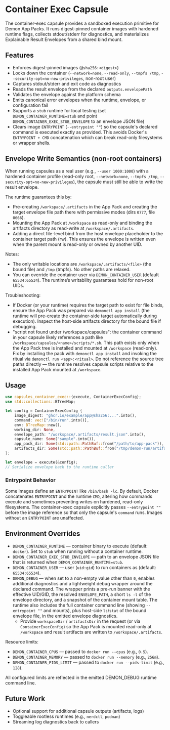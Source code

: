 # Container Exec Capsule

The container-exec capsule provides a sandboxed execution primitive for Demon
App Packs. It runs digest-pinned container images with hardened runtime flags,
collects stdout/stderr for diagnostics, and materializes Explainable Result
Envelopes from a shared bind mount.

## Features

- Enforces digest-pinned images (`@sha256:<digest>`)
- Locks down the container (`--network=none`, `--read-only`, `--tmpfs /tmp`,
  `--security-opt=no-new-privileges`, non-root user)
- Captures stdout/stderr and exit code as diagnostics
- Reads the result envelope from the declared `outputs.envelopePath`
- Validates the envelope against the platform schema
- Emits canonical error envelopes when the runtime, envelope, or configuration
  fail
- Supports a `stub` runtime for local testing (set `DEMON_CONTAINER_RUNTIME=stub`
  and point `DEMON_CONTAINER_EXEC_STUB_ENVELOPE` to an envelope JSON file)
 - Clears image `ENTRYPOINT` (`--entrypoint ""`) so the capsule's declared
   command is executed exactly as provided. This avoids Docker's
   `ENTRYPOINT + CMD` concatenation which can break read-only filesystems or
   wrapper shells.

## Envelope Write Semantics (non-root containers)

When running capsules as a real user (e.g., `--user 1000:1000`) with a hardened
container profile (read-only root, `--network=none`, `--tmpfs /tmp`,
`--security-opt=no-new-privileges`), the capsule must still be able to write the
result envelope.

The runtime guarantees this by:

- Pre-creating `/workspace/.artifacts` in the App Pack and creating the target
  envelope file path there with permissive modes (dirs `0777`, file `0666`).
- Mounting the App Pack at `/workspace` as read-only and binding the artifacts
  directory as read-write at `/workspace/.artifacts`.
- Adding a direct file-level bind from the host envelope placeholder to the
  container target path (rw). This ensures the envelope is written even when the
  parent mount is read-only or owned by another UID.

Notes:

- The only writable locations are `/workspace/.artifacts/<file>` (the bound
  file) and `/tmp` (tmpfs). No other paths are relaxed.
- You can override the container user via `DEMON_CONTAINER_USER` (default
  `65534:65534`). The runtime’s writability guarantees hold for non-root UIDs.

Troubleshooting:

- If Docker (or your runtime) requires the target path to exist for file binds,
  ensure the App Pack was prepared via `demonctl app install` (the runtime will
  pre-create the container-side target automatically during execution).
  Inspect the host-side artifacts directory for the bound file if debugging.
 - "script not found under /workspace/capsules": the container command in your
   capsule likely references a path like `/workspace/capsules/<name>/scripts/*.sh`.
   This path exists only when the App Pack tree is installed and mounted at
   `/workspace` (read-only). Fix by installing the pack with `demonctl app install`
   and invoking the ritual via `demonctl run <app>:<ritual>`. Do not reference the
   source tree paths directly — the runtime resolves capsule scripts relative to
   the installed App Pack mounted at `/workspace`.

## Usage

```rust
use capsules_container_exec::{execute, ContainerExecConfig};
use std::collections::BTreeMap;

let config = ContainerExecConfig {
    image_digest: "ghcr.io/example/app@sha256:...".into(),
    command: vec!["/bin/run".into()],
    env: BTreeMap::new(),
    working_dir: None,
    envelope_path: "/workspace/.artifacts/result.json".into(),
    capsule_name: Some("sample".into()),
    app_pack_dir: Some(std::path::PathBuf::from("/path/to/app-pack")),
    artifacts_dir: Some(std::path::PathBuf::from("/tmp/demon-run/artifacts")),
};

let envelope = execute(&config);
// Serialize envelope back to the runtime caller
```

### Entrypoint Behavior

Some images define an `ENTRYPOINT` like `/bin/bash -lc`. By default, Docker
concatenates `ENTRYPOINT` and the runtime `CMD`, altering how commands execute
and sometimes preventing writes on hardened, read-only filesystems. The
container-exec capsule explicitly passes `--entrypoint ""` before the image
reference so that only the capsule's `command` runs. Images without an
`ENTRYPOINT` are unaffected.

## Environment Overrides

- `DEMON_CONTAINER_RUNTIME` — container binary to execute (default: `docker`).
  Set to `stub` when running without a container runtime.
- `DEMON_CONTAINER_EXEC_STUB_ENVELOPE` — path to an envelope JSON file that is
  returned when `DEMON_CONTAINER_RUNTIME=stub`.
- `DEMON_CONTAINER_USER` — user (`uid:gid`) to run containers as (default:
  `65534:65534`).
- `DEMON_DEBUG` — when set to a non-empty value other than `0`, enables
  additional diagnostics and a lightweight debug wrapper around the declared
  command. The wrapper prints a pre-run banner with the effective UID/GID,
  the resolved `ENVELOPE_PATH`, a short `ls -l` of the envelope directory, and
  a snapshot of the container mount table. The runtime also includes the full
  container command line (showing `--entrypoint ""` and mounts), plus host-side
  `ls`/`stat` of the bound envelope file, in the emitted envelope diagnostics.
  - Provide `workspaceDir` / `artifactsDir` in the request (or via
  `ContainerExecConfig`) so the App Pack is mounted read-only at `/workspace`
  and result artifacts are written to `/workspace/.artifacts`.

Resource limits:

- `DEMON_CONTAINER_CPUS` — passed to `docker run --cpus` (e.g., `0.5`).
- `DEMON_CONTAINER_MEMORY` — passed to `docker run --memory` (e.g., `256m`).
- `DEMON_CONTAINER_PIDS_LIMIT` — passed to `docker run --pids-limit` (e.g., `128`).

All configured limits are reflected in the emitted DEMON_DEBUG runtime command line.

## Future Work

- Optional support for additional capsule outputs (artifacts, logs)
- Toggleable rootless runtimes (e.g., `nerdctl`, `podman`)
- Streaming log diagnostics back to callers

